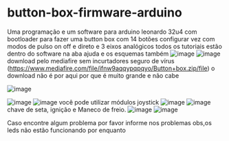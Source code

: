 # button-box-firmware-arduino
Uma programação e um software para arduino leonardo 32u4 com bootloader para fazer uma button box com 14 botões configurar vez com modos de pulso on off e direto e 3 eixos analógicos todos os tutoriais estão dentro do software na aba ajuda e os esquemas também
![image](https://github.com/Valdemir-DSW/botton-box-firmware-arduino/assets/134114016/59a6615a-b759-468f-8a36-7df69f3fb4bc)
![image](https://github.com/Valdemir-DSW/botton-box-firmware-arduino/assets/134114016/3dcaf3bd-8451-4f1e-95ff-f8038c80d75b)
download pelo mediafire sem incurtadores seguro de vírus
(https://www.mediafire.com/file/ifnw9aqqypqpqyo/Button+box.zip/file)
o download não é por aqui por que é muito grande e não cabe




![image](https://github.com/Valdemir-DSW/botton-box-firmware-arduino/assets/134114016/a6b06716-fef9-4395-9a7d-19fc3b04ed56)

![image](https://github.com/Valdemir-DSW/botton-box-firmware-arduino/assets/134114016/f8f11613-7bbb-4ae4-8ceb-d7d692ab2486)
![image](https://github.com/Valdemir-DSW/botton-box-firmware-arduino/assets/134114016/f46e5d2a-d900-42ca-b2a4-2134d2be385d)
você pode utilizar módulos joystick
![image](https://github.com/Valdemir-DSW/botton-box-firmware-arduino/assets/134114016/fda48955-bf0d-41d9-be36-b61f925dccb3)
![image](https://github.com/Valdemir-DSW/botton-box-firmware-arduino/assets/134114016/e5964d79-5cce-4f36-b6fd-71883fc4f0bf)
chave de seta, ignição e Maneco de freio.
![image](https://github.com/Valdemir-DSW/botton-box-firmware-arduino/assets/134114016/87ff0a67-3722-4023-8173-7f58681a233d)
![image](https://github.com/Valdemir-DSW/botton-box-firmware-arduino/assets/134114016/cef68a9b-1a06-4fbc-b815-68fc0e841346)




Caso encontre algum problema por favor informe nos problemas
obs,os leds não estão funcionando por enquanto 
